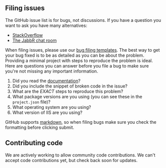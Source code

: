 ## Filing issues

The GitHub issue list is for bugs, not discussions. If you have a question you want to ask you have many alternatives:
- [StackOverflow](http://stackoverflow.com/questions/tagged/asp.net-vnext)
- [The JabbR chat room](https://jabbr.net/#/rooms/aspnetvnext)

When filing issues, please use our [bug filing templates](https://github.com/aspnet/Home/wiki/Functional-bug-template).
The best way to get your bug fixed is to be as detailed as you can be about the problem.
Providing a minimal project with steps to reproduce the problem is ideal.
Here are questions you can answer before you file a bug to make sure you're not missing any important information.

1. Did you read the [documentation](https://github.com/aspnet/home/wiki)?
2. Did you include the snippet of broken code in the issue?
3. What are the *EXACT* steps to reproduce this problem?
4. What package versions are you using (you can see these in the `project.json` file)?
5. What operating system are you using?
6. What version of IIS are you using?

GitHub supports [markdown](http://github.github.com/github-flavored-markdown/), so when filing bugs make sure you check the formatting before clicking submit.

## Contributing code

We are actively working to allow community code contributions. We can't accept code contributions yet, but check back soon for updates.
